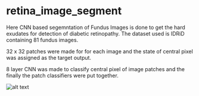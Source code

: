 # retina_image_segment

Here CNN based segemntation of Fundus Images is done to get the hard exudates for detection of diabetic retinopathy. The dataset used is IDRiD containing 81 fundus images.

32 x 32 patches were made for for each image and the state of central pixel was assigned as the target output.


8 layer CNN was made to classify central pixel of image patches and the finally the patch classifiers were put together.

![alt text](http://home/aman/btp_ritu)


